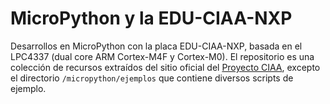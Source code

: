 # MicroPython y la EDU-CIAA-NXP

Desarrollos en MicroPython con la placa EDU-CIAA-NXP, basada en el LPC4337 (dual core ARM Cortex-M4F y Cortex-M0). El repositorio es una colección de recursos extraídos del sitio oficial del [Proyecto CIAA](https://www.proyecto-ciaa.com.ar/index.html), excepto el directorio `/micropython/ejemplos` que contiene diversos scripts de ejemplo.
